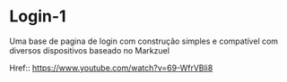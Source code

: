 # Login-1
Uma base de pagina de login com construção simples e compatível com diversos dispositivos baseado no Markzuel

Href:: https://www.youtube.com/watch?v=69-WfrVBli8
